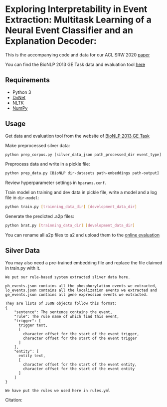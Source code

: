 # Exploring Interpretability in Event Extraction: Multitask Learning of a Neural Event Classifier and an Explanation Decoder: 

This is the accompanying code and data for our ACL SRW 2020 [paper](http://clulab.cs.arizona.edu/papers/aclsrw2020-edin.pdf) 

You can find the BioNLP 2013 GE Task data and evaluation tool [here](http://bionlp.dbcls.jp/projects/bionlp-st-ge-2013/wiki)

## Requirements

- Python 3 
- [DyNet](https://dynet.readthedocs.io/en/latest/) 
- [NLTK](https://www.nltk.org/)
- [NumPy](https://numpy.org/)


## Usage

Get data and evaluation tool from the website of [BioNLP 2013 GE Task](http://bionlp.dbcls.jp/projects/bionlp-st-ge-2013/wiki) 

Make preprocessed silver data:

```bash
python prep_corpus.py [silver_data_json path_processed_dir event_type]
```

Preprocess data and write in a pickle file:

```bash
python prep_data.py [BioNLP dir-datasets path-embeddings path-output]
```

Review hyperparameter settings in `hparams.conf`.

Train model on training and dev data in pickle file, write a model and a log file in `dir-model`:

```bash
python train.py [trainning_data_dir] [development_data_dir] 
```

Generate the predicted .a2p files:

```bash
python brat.py [trainning_data_dir] [development_data_dir] 
```

You can rename all a2p files to a2 and upload them to the [online evaluation](http://bionlp-st.dbcls.jp/GE/2013/eval-test/)

## Silver Data

You may also need a pre-trained embedding file and replace the file claimed in train.py with it.

```
We put our rule-based system extracted sliver data here.

ph_events.json contains all the phosphorylation events we extracted, lo_events.json contains all the localization events we extracted and ge_events.json contains all gene expression events we extracted.

They are lists of JSON objects follow this format:
{
    "sentence": The sentence contains the event,
    "rule": The rule name of which find this event,
    "trigger": [
      trigger text,
      [
        character offset for the start of the event trigger,
        character offset for the start of the event trigger
      ]
    ],
    "entity": [
      entity text,
      [
        character offset for the start of the event entity,
        character offset for the start of the event entity
      ]
    ]
}

We have put the rules we used here in rules.yml
```

Citation:
```

```
